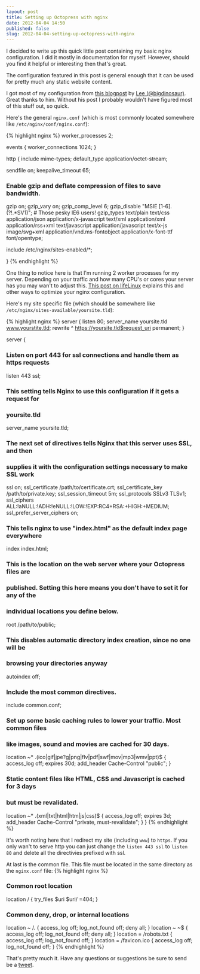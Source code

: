```yaml
---
layout: post
title: Setting up Octopress with nginx
date: 2012-04-04 14:50
published: false
slug: 2012-04-04-setting-up-octopress-with-nginx
---
```

I decided to write up this quick little post containing my basic nginx configuration. I did
it mostly in documentation for myself. However, should you find it helpful or interesting then
that's great.

The configuration featured in this post is general enough that it can be used for pretty
much any static website content.

I got most of my configuration from [this blogpost](http://blog.bigdinosaur.org/octopress-and-nginx/)
by [Lee (@bigdinosaur)](http://blog.bigdinosaur.org/). Great thanks to him. Without his post I probably
wouldn't have figured most of this stuff out, so quick.

Here's the general ```nginx.conf``` (which is most commonly located somewhere like ```/etc/nginx/conf/nginx.conf```):

{% highlight nginx %}
worker_processes 2;

events {
	worker_connections 1024;
}

http {
  include           mime-types;
  default_type      application/octet-stream;
	
  sendfile          on;
  keepalive_timeout 65;

  ### Enable gzip and deflate compression of files to save bandwidth.
  gzip              on;
  gzip_vary         on;
  gzip_comp_level   6;
  gzip_disable      "MSIE [1-6]\.(?!.*SV1)"; # Those pesky IE6 users!
  gzip_types        text/plain text/css application/json application/x-javascript
                    text/xml application/xml application/rss+xml text/javascript
                    application/javascript text/x-js image/svg+xml application/vnd.ms-fontobject
                    application/x-font-ttf font/opentype;

  include           /etc/nginx/sites-enabled/*;

}
{% endhighlight %}

One thing to notice here is that I'm running 2 worker processes for my server. Depending on your traffic
and how many CPU's or cores your server has you may wan't to adjust this.
[This post on lifeLinux](http://www.lifelinux.com/how-to-optimize-nginx-for-maximum-performance/) explains
this and other ways to optimize your nginx configuration.

Here's my site specific file (which should be somewhere like ```/etc/nginx/sites-available/yoursite.tld```):

{% highlight nginx %}
server {
  listen       80;
  server_name  yoursite.tld www.yourstite.tld;
  rewrite      ^ https://yoursite.tld$request_uri permanent;
}

server {
  ### Listen on port 443 for ssl connections and handle them as https requests
  listen 443 ssl;

  ### This setting tells Nginx to use this configuration if it gets a request for
  ### yoursite.tld
  server_name yoursite.tld;

  ### The next set of directives tells Nginx that this server uses SSL, and then
  ### supplies it with the configuration settings necessary to make SSL work
  ssl                       on;
  ssl_certificate           /path/to/certificate.crt;
  ssl_certificate_key       /path/to/private.key;
  ssl_session_timeout       5m;
  ssl_protocols             SSLv3 TLSv1;
  ssl_ciphers               ALL:!aNULL:!ADH:!eNULL:!LOW:!EXP:RC4+RSA:+HIGH:+MEDIUM;
  ssl_prefer_server_ciphers on;    

  ### This tells nginx to use "index.html" as the default index page everywhere
  index                     index.html;
	
  ### This is the location on the web server where your Octopress files are
  ### published. Setting this here means you don't have to set it for any of the
  ### individual locations you define below.
  root                      /path/to/public;

  ### This disables automatic directory index creation, since no one will be
  ### browsing your directories anyway
  autoindex                 off;

  ### Include the most common directives.
  include                   common.conf;

  ### Set up some basic caching rules to lower your traffic. Most common files
  ### like images, sound and movies are cached for 30 days.
  location ~* \.(ico|gif|jpe?g|png|flv|pdf|swf|mov|mp3|wmv|ppt)$ {
    access_log              off;
    expires                 30d;
    add_header              Cache-Control  "public";
  }

  ### Static content files like HTML, CSS and Javascript is cached for 3 days
  ### but must be revalidated.
  location ~* \.(xml|txt|html|htm|js|css)$ {
    access_log              off;
    expires                 3d;
    add_header              Cache-Control  "private, must-revalidate";
  }
}
{% endhighlight %}

It's worth noting here that I redirect my site (including ```www```) to ```https```.
If you only wan't to serve http you can just change the ```listen 443 ssl``` to ```listen 80```
and delete all the directivies prefixed with ssl.

At last is the common file. This file must be located in the same directory as the
```nginx.conf``` file:
{% highlight nginx %}
### Common root location
location / {
  try_files $uri $uri/ =404;
}

### Common deny, drop, or internal locations
location ~ /\. { access_log off; log_not_found off; deny all; }
location ~ ~$ { access_log off; log_not_found off; deny all; }
location = /robots.txt { access_log off; log_not_found off; } 
location = /favicon.ico { access_log off; log_not_found off; }
{% endhighlight %}

That's pretty much it. Have any questions or suggestions be sure to send be a [tweet](https://twitter.com/ksmandersen).
